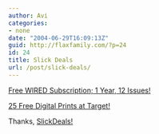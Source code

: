 ```yaml
---
author: Avi
categories:
- none
date: "2004-06-29T16:09:13Z"
guid: http://flaxfamily.com/?p=24
id: 24
title: Slick Deals
url: /post/slick-deals/
---
```

[Free WIRED Subscription; 1 Year, 12 Issues!](http://www.discountmags.com/subscriptions.php)

[25 Free Digital Prints at Target!](http://slickdeals.net/#p4879)

Thanks, [SlickDeals!](http://slickdeals.net)